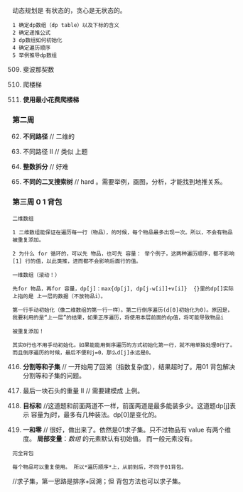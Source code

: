 动态规划是 有状态的，贪心是无状态的。
```
1 确定dp数组（dp table）以及下标的含义
2 确定递推公式
3 dp数组如何初始化
4 确定遍历顺序
5 举例推导dp数组
```

509. 斐波那契数

70. 爬楼梯

746. **使用最小花费爬楼梯**  


### 第二周
62. **不同路径**  // 二维的

63. 不同路径 II  // 类似 上题

343. **整数拆分**  // 好难

96. **不同的二叉搜索树** // hard 。需要举例，画图，分析，才能找到地推关系。

### 第三周 0 1 背包
```
二维数组

1 二维数组能保证在遍历每一行（物品），的时候，每个物品最多出现一次。所以，不会有物品被重复添加。

2 为什么 for 循环的，可以先 物品，也可先 容量： 举个例子，这两种遍历顺序，都不影响[1] 行的值，以此类推，进而都不会影响后面行的值。

一维数组（滚动！）

先for 物品，再for 容量，dp[j]：max{dp[j], dp[j-w[i]]+v[i]}  {}里的dp[]实际上指的是 上一层的数据（不放物品i）。

第一行手动初始化（像二维数组的第一行一样）。第二行倒序遍历(d[0]初始化为0)。原因是，我要利用的是“上一层”的结果，如果正序遍历，将使用本层前面的dp值，将可能导致物品i

被重复添加！

其实0行也不用手动初始化。如果能能用倒序遍历的方式初始化第一行，就不用单独处理0行了。而且倒序遍历的时候，最后不便利j=0，那么d[j]永远是0。

```

416. **分割等和子集**   // 一开始用了回溯（指数复杂度），结果超时了。用01 背包解决 分割等和子集的问题。

1049. 最后一块石头的重量 II  // 需要建模成 上例。

494. **目标和**  //这道题和前面两道不一样，前面两道是最多能装多少。这道题dp[j]表示 容量为j时，最多有几种装法。dp[0]是变化的。

474. **一和零** // 很好，做出来了。依然是01求子集。只不过物品有 value 有两个维度。 **局部变量**：*数组* 的元素默认有初始值。 而一般元素没有。

```
完全背包

每个物品可以重复使用。 所以*遍历顺序*上，从前到后，不同于01背包。

```

 //求子集，第一思路是排序+回溯；但 背包方法也可以求子集。
